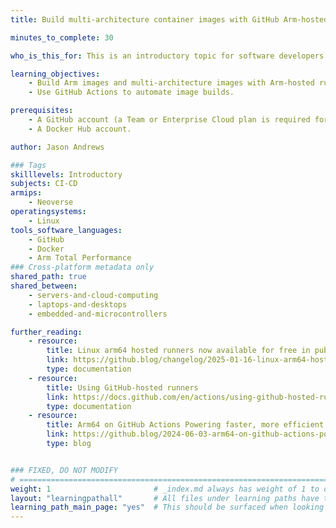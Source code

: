 ```yaml
---
title: Build multi-architecture container images with GitHub Arm-hosted runners

minutes_to_complete: 30

who_is_this_for: This is an introductory topic for software developers who want to learn how to use Arm-hosted runners for GitHub Actions jobs. 

learning_objectives:
    - Build Arm images and multi-architecture images with Arm-hosted runners.
    - Use GitHub Actions to automate image builds.

prerequisites:
    - A GitHub account (a Team or Enterprise Cloud plan is required for private repositories).
    - A Docker Hub account.

author: Jason Andrews

### Tags
skilllevels: Introductory
subjects: CI-CD
armips:
    - Neoverse
operatingsystems:
    - Linux
tools_software_languages:
    - GitHub
    - Docker
    - Arm Total Performance
### Cross-platform metadata only
shared_path: true
shared_between:
    - servers-and-cloud-computing
    - laptops-and-desktops
    - embedded-and-microcontrollers

further_reading:
    - resource:
        title: Linux arm64 hosted runners now available for free in public repositories
        link: https://github.blog/changelog/2025-01-16-linux-arm64-hosted-runners-now-available-for-free-in-public-repositories-public-preview/
        type: documentation
    - resource:
        title: Using GitHub-hosted runners
        link: https://docs.github.com/en/actions/using-github-hosted-runners
        type: documentation
    - resource:
        title: Arm64 on GitHub Actions Powering faster, more efficient build systems
        link: https://github.blog/2024-06-03-arm64-on-github-actions-powering-faster-more-efficient-build-systems/
        type: blog


### FIXED, DO NOT MODIFY
# ================================================================================
weight: 1                       # _index.md always has weight of 1 to order correctly
layout: "learningpathall"       # All files under learning paths have this same wrapper
learning_path_main_page: "yes"  # This should be surfaced when looking for related content. Only set for _index.md of learning path content.
---
```

